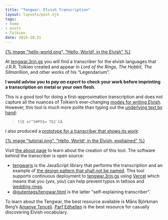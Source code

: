 ```yaml
---
title: "Tengwar: Elvish Transcription"
layout: layouts/post.njk
tags:
- home
- posts
- Tolkien
date: 2019-10-31
---
```


[{% image "hello-world.png", "Hello, World!, in the Elvish" %}](https://tengwar.3rin.gs/)

At [tengwar.3rin.gs](https://tengwar.3rin.gs) you will find a transcriber for
the elvish languages that J.R.R.&nbsp;Tolkien created and appear in *Lord of
the Rings*, *The Hobbit*, *The Silmarillion*, and other works of his
“Legendarium”.

**I would advise you to *pay an expert* to check your work before imprinting a
transcription on metal or your own flesh.**

This is a good tool for doing a first-approximation transcription and does not
capture all the nuances of Tolkien’s ever-changing [modes for writing
Elvish](https://tengwar.3rin.gs/modes.html).
However, this tool is much more polite than typing out the [underlying text by
hand](https://www.acondia.com/fonts/):

> ```
> tlE xr^5#P5$= 7E2`CÁ
> ```

I also produced a [prototype for a transcriber that shows its
work](https://gutentags.github.io/tengwar.html/):

[{% image "tutorial.png", "Hello, World!, in the Elvish, expliained" %}](https://gutentags.github.io/tengwar.html/)

Visit [the about page](https://tengwar.3rin.gs/about.html) to learn about
the creation of this tool.
The software behind the transcriber is open source:

- [tengwarjs](https://github.com/kriskowal/tengwarjs) is the JavaScript library
  that performs the transcription and an example of [the design pattern that
  shall not be named](/tdptsnbn). This tool supports continuous deployment
  to [tengwar.3rin.gs](https://tengwar.3rin.gs) using [Vercel](https://vercel.com/)
  which means that you (*yes, you*) can help prevent typos in tattoos and
  [wedding rings](https://www.jenshansen.com/).
- [@gutentags/tengwar.html](https://github.com/gutentags/tengwar.html) is the
  latter “self-explaining transcriber”.

To learn about the Tengwar, the best resource available is Måns Björkman Berg’s
[Amanye Tenceli](https://at.boktypografen.se/).
[Parf Edhellen](https://www.elfdict.com/) is the best resource for casually
discovering Elvish vocabulary.


